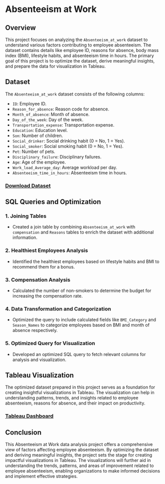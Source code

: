 # Absenteeism at Work

## Overview

This project focuses on analyzing the `Absenteeism_at_work` dataset to understand various factors contributing to employee absenteeism. The dataset contains details like employee ID, reasons for absence, body mass index (BMI), lifestyle habits, and absenteeism time in hours. The primary goal of this project is to optimize the dataset, derive meaningful insights, and prepare the data for visualization in Tableau.

## Dataset

The `Absenteeism_at_work` dataset consists of the following columns:

- `ID`: Employee ID.
- `Reason_for_absence`: Reason code for absence.
- `Month_of_absence`: Month of absence.
- `Day_of_the_week`: Day of the week.
- `Transportation_expense`: Transportation expense.
- `Education`: Education level.
- `Son`: Number of children.
- `Social_drinker`: Social drinking habit (0 = No, 1 = Yes).
- `Social_smoker`: Social smoking habit (0 = No, 1 = Yes).
- `Pet`: Number of pets.
- `Disciplinary_failure`: Disciplinary failures.
- `Age`: Age of the employee.
- `Work_load_Average_day`: Average workload per day.
- `Absenteeism_time_in_hours`: Absenteeism time in hours.

### [Download Dataset](https://github.com/NaveenJunjur/My_Portfoilio/tree/main/SQL_Projects/02-Absenteeism%20Of%20Employee/Datasets)

## SQL Queries and Optimization

### 1. Joining Tables

- Created a join table by combining `Absenteeism_at_work` with `compensation` and `Reasons` tables to enrich the dataset with additional information.

### 2. Healthiest Employees Analysis

- Identified the healthiest employees based on lifestyle habits and BMI to recommend them for a bonus.

### 3. Compensation Analysis

- Calculated the number of non-smokers to determine the budget for increasing the compensation rate.

### 4. Data Transformation and Categorization

- Optimized the query to include calculated fields like `BMI_Category` and `Season_Names` to categorize employees based on BMI and month of absence respectively.

### 5. Optimized Query for Visualization

- Developed an optimized SQL query to fetch relevant columns for analysis and visualization.

## Tableau Visualization

The optimized dataset prepared in this project serves as a foundation for creating insightful visualizations in Tableau. The visualization can help in understanding patterns, trends, and insights related to employee absenteeism, reasons for absence, and their impact on productivity.

### [Tableau Dashboard](#)

## Conclusion

This Absenteeism at Work data analysis project offers a comprehensive view of factors affecting employee absenteeism. By optimizing the dataset and deriving meaningful insights, the project sets the stage for creating impactful visualizations in Tableau. The visualizations will further aid in understanding the trends, patterns, and areas of improvement related to employee absenteeism, enabling organizations to make informed decisions and implement effective strategies.
